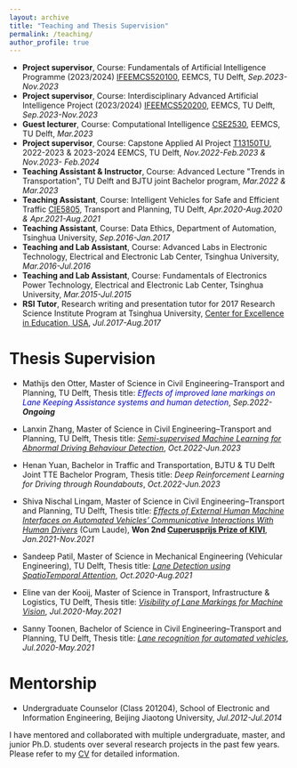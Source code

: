 ```yaml
---
layout: archive
title: "Teaching and Thesis Supervision"
permalink: /teaching/
author_profile: true
---
```


- **Project supervisor**, Course: Fundamentals of Artificial Intelligence Programme (2023/2024) [IFEEMCS520100](https://www.studyguide.tudelft.nl/a101_displayCourse.do?course_id=67107), EEMCS, TU Delft, *Sep.2023-Nov.2023*
- **Project supervisor**, Course: Interdisciplinary Advanced Artificial Intelligence Project (2023/2024) [IFEEMCS520200](https://www.studyguide.tudelft.nl/a101_displayCourse.do?course_id=64317), EEMCS, TU Delft, *Sep.2023-Nov.2023*
- **Guest lecturer**, Course: Computational Intelligence [CSE2530](https://www.studiegids.tudelft.nl/a101_displayCourse.do?course_id=61498), EEMCS, TU Delft, *Mar.2023*
- **Project supervisor**, Course: Capstone Applied AI Project [T13150TU](https://www.studiegids.tudelft.nl/a101_displayCourse.do?course_id=61851&_NotifyTextSearch_), 2022-2023 & 2023-2024  EEMCS, TU Delft, *Nov.2022-Feb.2023 & Nov.2023- Feb.2024*
- **Teaching Assistant & Instructor**, Course: Advanced Lecture "Trends in Transportation", TU Delft and BJTU joint Bachelor program,    *Mar.2022 & Mar.2023*
- **Teaching Assistant**, Course: Intelligent Vehicles for Safe and Efficient Traffic [CIE5805](https://studiegids.tudelft.nl/a101_displayCourse.do?course_id=47890), Transport and Planning, TU Delft,          *Apr.2020-Aug.2020 & Apr.2021-Aug.2021*
- **Teaching Assistant**, Course: Data Ethics, Department of Automation, Tsinghua University,          *Sep.2016-Jan.2017*
- **Teaching and Lab Assistant**, Course: Advanced Labs in Electronic Technology, Electrical and Electronic Lab Center, Tsinghua University,          *Mar.2016-Jul.2016*
- **Teaching and Lab Assistant**, Course: Fundamentals of Electronics Power Technology, Electrical and Electronic Lab Center, Tsinghua University,          *Mar.2015-Jul.2015*
- **RSI Tutor**, Research writing and presentation tutor for 2017 Research Science Institute Program at Tsinghua University, [Center for Excellence in Education, USA](https://www.cee.org/),          *Jul.2017-Aug.2017*

 
# Thesis Supervision
- Mathijs den Otter, Master of Science in Civil Engineering–Transport and Planning, TU Delft, Thesis title: <span style="color:MediumBlue">*Effects of improved lane markings on Lane Keeping Assistance systems and human detection*</span>, *Sep.2022-**Ongoing*** <br/>

- Lanxin Zhang, Master of Science in Civil Engineering–Transport and Planning, TU Delft, Thesis title: [*Semi-supervised Machine Learning for Abnormal Driving Behaviour Detection*](https://repository.tudelft.nl/islandora/object/uuid:e9f1a2a7-58af-42d0-a80f-70c25833b380),  *Oct.2022-Jun.2023* 
- Henan Yuan, Bachelor in Traffic and Transportation, BJTU & TU Delft Joint TTE Bachelor Program, Thesis title: *Deep Reinforcement Learning for Driving through Roundabouts*, *Oct.2022-Jun.2023*
- Shiva Nischal Lingam, Master of Science in Civil Engineering–Transport and Planning, TU Delft, Thesis title: [*Effects of External Human Machine Interfaces on Automated Vehicles’ Communicative Interactions With Human Drivers*](https://repository.tudelft.nl/islandora/object/uuid%3Ad5fc3d7e-7d6e-467b-a797-11b33a534117) (Cum Laude), **Won 2nd [Cuperusprijs Prize of KIVI](https://www.kivi.nl/afdelingen/verkeer-en-vervoer/cuperusprijs)**, *Jan.2021-Nov.2021*
- Sandeep Patil, Master of Science in Mechanical Engineering (Vehicular Engineering), TU Delft, Thesis title: [*Lane Detection using SpatioTemporal Attention*](https://repository.tudelft.nl/islandora/object/uuid%3A48d67745-6c50-4f3f-ba00-96b4dc4325f5), *Oct.2020-Aug.2021*
- Eline van der Kooij, Master of Science in Transport, Infrastructure & Logistics, TU Delft, Thesis title: [*Visibility of Lane Markings for Machine Vision*](https://repository.tudelft.nl/islandora/object/uuid%3Aee25b2c6-85ae-4a96-b56d-32880a187623), *Jul.2020-May.2021*
- Sanny Toonen, Bachelor of Science in Civil Engineering–Transport and Planning, TU Delft, Thesis title: [*Lane recognition for automated vehicles*](https://yufeiyuan.eu/wp-content/uploads/2020/06/2020-06-298.pdf), *Jul.2020-May.2021*


# Mentorship
- Undergraduate Counselor (Class 201204), School of Electronic and Information Engineering, Beijing Jiaotong University, *Jul.2012-Jul.2014*

I have mentored and collaborated with multiple undergraduate, master, and junior Ph.D. students over several research projects in the past few years. Please refer to my [CV](https://yongqidong.github.io/files/Dong_Yongqi-CV_2023.pdf) for detailed information. 

<br/>
<script type='text/javascript' id='clustrmaps' src='//cdn.clustrmaps.com/map_v2.js?cl=ffffff&w=698&t=tt&d=linXdGUW0uzldsSGTUU1wkce_m9BE5xmEZBiDgTGM9w'></script>
